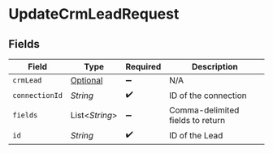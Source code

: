 # UpdateCrmLeadRequest


## Fields

| Field                                               | Type                                                | Required                                            | Description                                         |
| --------------------------------------------------- | --------------------------------------------------- | --------------------------------------------------- | --------------------------------------------------- |
| `crmLead`                                           | [Optional<CrmLead>](../../models/shared/CrmLead.md) | :heavy_minus_sign:                                  | N/A                                                 |
| `connectionId`                                      | *String*                                            | :heavy_check_mark:                                  | ID of the connection                                |
| `fields`                                            | List<*String*>                                      | :heavy_minus_sign:                                  | Comma-delimited fields to return                    |
| `id`                                                | *String*                                            | :heavy_check_mark:                                  | ID of the Lead                                      |